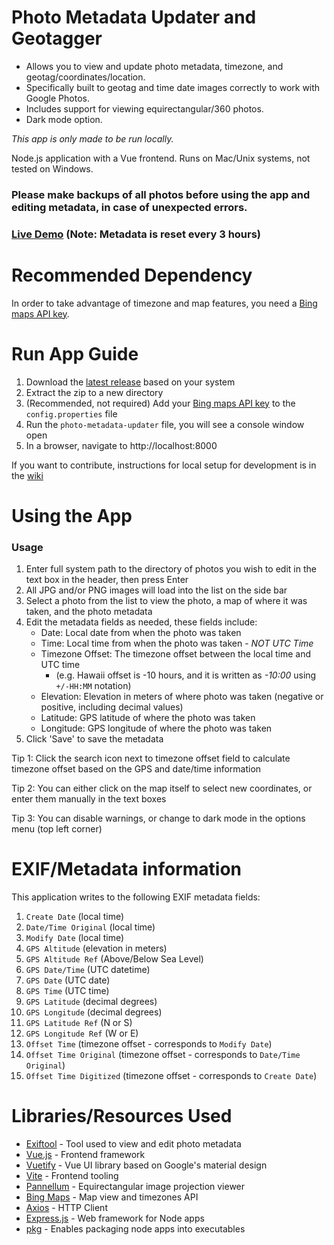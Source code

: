 # Photo Metadata Updater and Geotagger

* Allows you to view and update photo metadata, timezone, and geotag/coordinates/location.
* Specifically built to geotag and time date images correctly to work with Google Photos.
* Includes support for viewing equirectangular/360 photos.
* Dark mode option.

*This app is only made to be run locally.*

Node.js application with a Vue frontend. Runs on Mac/Unix systems, not tested on Windows. 

### Please make backups of all photos before using the app and editing metadata, in case of unexpected errors.

### [Live Demo](http://pmu-demo.kylmp.com/) (Note: Metadata is reset every 3 hours)

# Recommended Dependency

In order to take advantage of timezone and map features, you need a [Bing maps API key](https://docs.microsoft.com/en-us/bingmaps/getting-started/bing-maps-dev-center-help/getting-a-bing-maps-key). 

# Run App Guide

1. Download the [latest release](https://github.com/kylmp/photo-metadata-updater/releases/latest) based on your system
2. Extract the zip to a new directory
3. (Recommended, not required) Add your [Bing maps API key](https://docs.microsoft.com/en-us/bingmaps/getting-started/bing-maps-dev-center-help/getting-a-bing-maps-key) to the `config.properties` file
4. Run the `photo-metadata-updater` file, you will see a console window open
5. In a browser, navigate to http://localhost:8000

If you want to contribute, instructions for local setup for development is in the [wiki](https://github.com/kylmp/photo-metadata-updater/wiki/Local-Setup-(Development))

# Using the App

### Usage
1. Enter full system path to the directory of photos you wish to edit in the text box in the header, then press Enter
2. All JPG and/or PNG images will load into the list on the side bar
3. Select a photo from the list to view the photo, a map of where it was taken, and the photo metadata
4. Edit the metadata fields as needed, these fields include:
    - Date: Local date from when the photo was taken
    - Time: Local time from when the photo was taken - *NOT UTC Time*
    - Timezone Offset: The timezone offset between the local time and UTC time
        * (e.g. Hawaii offset is -10 hours, and it is written as *-10:00* using `+/-HH:MM` notation)
    - Elevation: Elevation in meters of where photo was taken (negative or positive, including decimal values)
    - Latitude: GPS latitude of where the photo was taken
    - Longitude: GPS longitude of where the photo was taken
6. Click 'Save' to save the metadata

Tip 1: Click the search icon next to timezone offset field to calculate timezone offset based on the GPS and date/time information

Tip 2: You can either click on the map itself to select new coordinates, or enter them manually in the text boxes

Tip 3: You can disable warnings, or change to dark mode in the options menu (top left corner)

# EXIF/Metadata information

This application writes to the following EXIF metadata fields: 

1. `Create Date` (local time)
2. `Date/Time Original` (local time)
3. `Modify Date` (local time)
4. `GPS Altitude` (elevation in meters)
5. `GPS Altitude Ref` (Above/Below Sea Level)
6. `GPS Date/Time` (UTC datetime)
7. `GPS Date` (UTC date)
8. `GPS Time` (UTC time)
9. `GPS Latitude` (decimal degrees)
10. `GPS Longitude` (decimal degrees)
11. `GPS Latitude Ref` (N or S)
12. `GPS Longitude Ref` (W or E)
13. `Offset Time` (timezone offset - corresponds to `Modify Date`)
14. `Offset Time Original` (timezone offset - corresponds to `Date/Time Original`)
15. `Offset Time Digitized` (timezone offset - corresponds to `Create Date`)

# Libraries/Resources Used

* [Exiftool](https://exiftool.org/install.html) - Tool used to view and edit photo metadata
* [Vue.js](https://vuejs.org/) - Frontend framework
* [Vuetify](https://vuetifyjs.com/en/) - Vue UI library based on Google's material design
* [Vite](https://vitejs.dev/) - Frontend tooling
* [Pannellum](https://pannellum.org/) - Equirectangular image projection viewer
* [Bing Maps](https://docs.microsoft.com/en-us/bingmaps/v8-web-control/creating-and-hosting-map-controls/) - Map view and timezones API
* [Axios](https://axios-http.com/docs/intro) - HTTP Client
* [Express.js](https://expressjs.com/) - Web framework for Node apps
* [pkg](https://github.com/vercel/pkg) - Enables packaging node apps into executables
